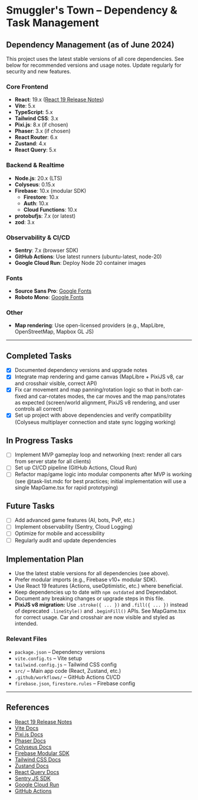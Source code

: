 # Smuggler's Town – Dependency & Task Management

## Dependency Management (as of June 2024)

This project uses the latest stable versions of all core dependencies. See below for recommended versions and usage notes. Update regularly for security and new features.

### Core Frontend
- **React**: 19.x ([React 19 Release Notes](https://react.dev/blog/2024/04/25/react-19))
- **Vite**: 5.x
- **TypeScript**: 5.x
- **Tailwind CSS**: 3.x
- **Pixi.js**: 8.x (if chosen)
- **Phaser**: 3.x (if chosen)
- **React Router**: 6.x
- **Zustand**: 4.x
- **React Query**: 5.x

### Backend & Realtime
- **Node.js**: 20.x (LTS)
- **Colyseus**: 0.15.x
- **Firebase**: 10.x (modular SDK)
  - **Firestore**: 10.x
  - **Auth**: 10.x
  - **Cloud Functions**: 10.x
- **protobufjs**: 7.x (or latest)
- **zod**: 3.x

### Observability & CI/CD
- **Sentry**: 7.x (browser SDK)
- **GitHub Actions**: Use latest runners (ubuntu-latest, node-20)
- **Google Cloud Run**: Deploy Node 20 container images

### Fonts
- **Source Sans Pro**: [Google Fonts](https://fonts.google.com/specimen/Source+Sans+Pro)
- **Roboto Mono**: [Google Fonts](https://fonts.google.com/specimen/Roboto+Mono)

### Other
- **Map rendering**: Use open-licensed providers (e.g., MapLibre, OpenStreetMap, Mapbox GL JS)

---

## Completed Tasks
- [x] Documented dependency versions and upgrade notes
- [x] Integrate map rendering and game canvas (MapLibre + PixiJS v8, car and crosshair visible, correct API)
- [x] Fix car movement and map panning/rotation logic so that in both car-fixed and car-rotates modes, the car moves and the map pans/rotates as expected (screen/world alignment, PixiJS v8 rendering, and user controls all correct)
- [x] Set up project with above dependencies and verify compatibility (Colyseus multiplayer connection and state sync logging working)

## In Progress Tasks
- [ ] Implement MVP gameplay loop and networking (next: render all cars from server state for all clients)
- [ ] Set up CI/CD pipeline (GitHub Actions, Cloud Run)
- [ ] Refactor map/game logic into modular components after MVP is working (see @task-list.mdc for best practices; initial implementation will use a single MapGame.tsx for rapid prototyping)

## Future Tasks
- [ ] Add advanced game features (AI, bots, PvP, etc.)
- [ ] Implement observability (Sentry, Cloud Logging)
- [ ] Optimize for mobile and accessibility
- [ ] Regularly audit and update dependencies

## Implementation Plan
- Use the latest stable versions for all dependencies (see above).
- Prefer modular imports (e.g., Firebase v10+ modular SDK).
- Use React 19 features (Actions, useOptimistic, etc.) where beneficial.
- Keep dependencies up to date with `npm outdated` and Dependabot.
- Document any breaking changes or upgrade steps in this file.
- **PixiJS v8 migration:** Use `.stroke({ ... })` and `.fill({ ... })` instead of deprecated `.lineStyle()` and `.beginFill()` APIs. See MapGame.tsx for correct usage. Car and crosshair are now visible and styled as intended.

### Relevant Files
- `package.json` – Dependency versions
- `vite.config.ts` – Vite setup
- `tailwind.config.js` – Tailwind CSS config
- `src/` – Main app code (React, Zustand, etc.)
- `.github/workflows/` – GitHub Actions CI/CD
- `firebase.json`, `firestore.rules` – Firebase config

---

## References
- [React 19 Release Notes](https://react.dev/blog/2024/04/25/react-19)
- [Vite Docs](https://vitejs.dev/)
- [Pixi.js Docs](https://pixijs.com/)
- [Phaser Docs](https://phaser.io/)
- [Colyseus Docs](https://docs.colyseus.io/)
- [Firebase Modular SDK](https://firebase.google.com/docs/web/modular-upgrade)
- [Tailwind CSS Docs](https://tailwindcss.com/docs/installation)
- [Zustand Docs](https://docs.pmnd.rs/zustand/getting-started/introduction)
- [React Query Docs](https://tanstack.com/query/latest/docs/framework/react/overview)
- [Sentry JS SDK](https://docs.sentry.io/platforms/javascript/)
- [Google Cloud Run](https://cloud.google.com/run/docs)
- [GitHub Actions](https://docs.github.com/en/actions)
